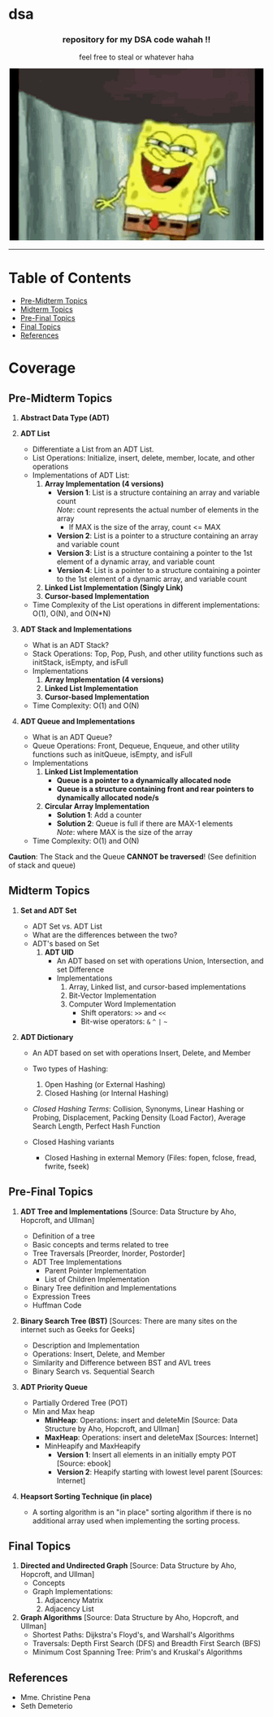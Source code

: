 # dsa
<div align="center">
   <h3>repository for my DSA code wahah !!</h3>
   <p>feel free to steal or whatever haha</p>
   <img src="./etc/lol-spongebob.gif" width="500">
</div>

<hr />

# Table of Contents
- [Pre-Midterm Topics](#pre-midterm-topics)
- [Midterm Topics](#midterm-topics)
- [Pre-Final Topics](#pre-final-topics)
- [Final Topics](#final-topics)
- [References](#references)

# Coverage

## Pre-Midterm Topics

1. **Abstract Data Type (ADT)**

2. **ADT List**
   - Differentiate a List from an ADT List.
   - List Operations: Initialize, insert, delete, member, locate, and other operations
   - Implementations of ADT List:
     1. **Array Implementation (4 versions)**
        - **Version 1**: List is a structure containing an array and variable count  
          *Note*: count represents the actual number of elements in the array  
          - If MAX is the size of the array, count <= MAX
        - **Version 2**: List is a pointer to a structure containing an array and variable count
        - **Version 3**: List is a structure containing a pointer to the 1st element of a dynamic array, and variable count
        - **Version 4**: List is a pointer to a structure containing a pointer to the 1st element of a dynamic array, and variable count
     2. **Linked List Implementation (Singly Link)**
     3. **Cursor-based Implementation**
   - Time Complexity of the List operations in different implementations: O(1), O(N), and O(N\*N)

3. **ADT Stack and Implementations**
   - What is an ADT Stack?
   - Stack Operations: Top, Pop, Push, and other utility functions such as initStack, isEmpty, and isFull
   - Implementations
     1. **Array Implementation (4 versions)**
     2. **Linked List Implementation**
     3. **Cursor-based Implementation**
   - Time Complexity: O(1) and O(N)

4. **ADT Queue and Implementations**
   - What is an ADT Queue?
   - Queue Operations: Front, Dequeue, Enqueue, and other utility functions such as initQueue, isEmpty, and isFull
   - Implementations
     1. **Linked List Implementation**
        - **Queue is a pointer to a dynamically allocated node**
        - **Queue is a structure containing front and rear pointers to dynamically allocated node/s**
     2. **Circular Array Implementation**
        - **Solution 1**: Add a counter
        - **Solution 2**: Queue is full if there are MAX-1 elements  
          *Note*: where MAX is the size of the array
   - Time Complexity: O(1) and O(N)

**Caution**: The Stack and the Queue **CANNOT be traversed**! (See definition of stack and queue)

## Midterm Topics

1. **Set and ADT Set**
   - ADT Set vs. ADT List
   - What are the differences between the two?
   - ADT's based on Set
     1. **ADT UID**
        - An ADT based on set with operations Union, Intersection, and set Difference
        - Implementations
          1. Array, Linked list, and cursor-based implementations
          2. Bit-Vector Implementation
          3. Computer Word Implementation
             - Shift operators: `>>` and `<<`
             - Bit-wise operators: `&` `^` `|` `~`

2. **ADT Dictionary**
   - An ADT based on set with operations Insert, Delete, and Member
   - Two types of Hashing:
     1. Open Hashing (or External Hashing)
     2. Closed Hashing (or Internal Hashing)

   - *Closed Hashing Terms*: Collision, Synonyms, Linear Hashing or Probing, Displacement, Packing Density (Load Factor), Average Search Length, Perfect Hash Function
   - Closed Hashing variants
     - Closed Hashing in external Memory (Files: fopen, fclose, fread, fwrite, fseek)

## Pre-Final Topics

1. **ADT Tree and Implementations** [Source: Data Structure by Aho, Hopcroft, and Ullman]
   - Definition of a tree
   - Basic concepts and terms related to tree
   - Tree Traversals [Preorder, Inorder, Postorder]
   - ADT Tree Implementations
     - Parent Pointer Implementation
     - List of Children Implementation
   - Binary Tree definition and Implementations
   - Expression Trees
   - Huffman Code

2. **Binary Search Tree (BST)** [Sources: There are many sites on the internet such as Geeks for Geeks]
   - Description and Implementation
   - Operations: Insert, Delete, and Member
   - Similarity and Difference between BST and AVL trees
   - Binary Search vs. Sequential Search

3. **ADT Priority Queue**
   - Partially Ordered Tree (POT)
   - Min and Max heap
     - **MinHeap**: Operations: insert and deleteMin [Source: Data Structure by Aho, Hopcroft, and Ullman]
     - **MaxHeap**: Operations: insert and deleteMax [Sources: Internet]
     - MinHeapify and MaxHeapify
       - **Version 1**: Insert all elements in an initially empty POT [Source: ebook]
       - **Version 2**: Heapify starting with lowest level parent [Sources: Internet]

4. **Heapsort Sorting Technique (in place)**
   - A sorting algorithm is an "in place" sorting algorithm if there is no additional array used when implementing the sorting process.

## Final Topics

1. **Directed and Undirected Graph** [Source: Data Structure by Aho, Hopcroft, and Ullman]
   - Concepts
   - Graph Implementations:
     1. Adjacency Matrix
     2. Adjacency List 
2. **Graph Algorithms** [Source: Data Structure by Aho, Hopcroft, and Ullman]
    -  Shortest Paths: Dijkstra's Floyd's, and Warshall's Algorithms
    -  Traversals: Depth First Search (DFS) and Breadth First Search (BFS)
    -  Minimum Cost Spanning Tree: Prim's and Kruskal's Algorithms


## References
- Mme. Christine Pena
- Seth Demeterio